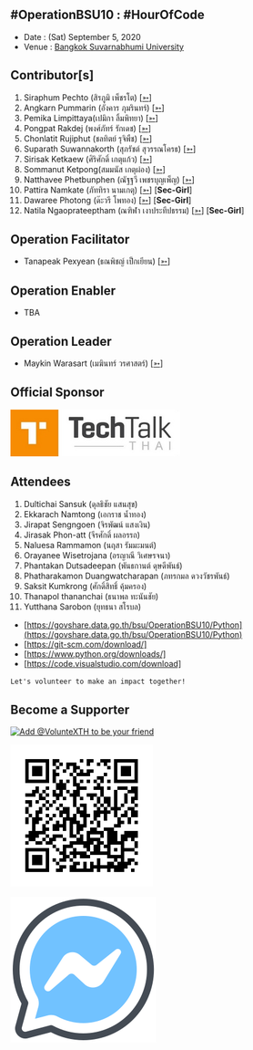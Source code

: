 ## #OperationBSU10 : #HourOfCode

+ Date : (Sat) September 5, 2020
+ Venue : [Bangkok Suvarnabhumi University](http://www.bsu.ac.th/)

## Contributor[s]
1. Siraphum Pechto (สิรภูมิ เพ็ชรโต) [[➳](https://www.facebook.com/SiraphumPechto)]
1. Angkarn Pummarin (อังคาร ภุมรินทร์) [[➳](https://www.facebook.com/in8l00p)]
1. Pemika Limpittaya(เปมิกา ลิ้มพิทยา) [[➳](https://www.facebook.com/tourlek.fisho)]
1. Pongpat Rakdej (พงศ์ภัทร์ รักเดช) [[➳](https://www.facebook.com/pongpatrakdej)]
1. Chonlatit Rujiphut (ชลทิตย์ รุจิพืช) [[➳](https://www.facebook.com/Tsunakun27)]
1. Suparath Suwannakorth (สุภรัชต์ สุวรรณโครธ) [[➳](https://www.facebook.com/babababest)]
1. Sirisak Ketkaew (ศิริศักดิ์ เกตุแก้ว) [[➳](https://www.facebook.com/sirisak.k94)]
1. Sommanut Ketpong(สมมนัส เกตุผ่อง) [[➳](https://www.facebook.com/tong.ketpong)]
1. Natthavee Phetbunphen (ณัฐฐวี เพชรบุญเพ็ญ) [[➳](https://www.facebook.com/P.Phetbunphen)]
1. Pattira Namkate (ภัททิรา นามเกตุ) [[➳](https://www.facebook.com/baitoeyJa)] [**Sec-Girl**]
1. Dawaree Photong (ด๊ะวรี โพทอง) [[➳](https://www.facebook.com/bced.kmutnb)] [**Sec-Girl**]
1. Natila Ngaoprateeptham (ณฑิฬา เงาประทีปธรรม) [[➳](https://www.facebook.com/natila.smile2gether)] [**Sec-Girl**]

## Operation Facilitator
+ Tanapeak Pexyean (ธณพิชญ์ เป็กเยียน) [[➳](https://www.facebook.com/teerapon.pexyean)]

## Operation Enabler
+ TBA

## Operation Leader
+ Maykin Warasart (เมฆินทร์ วรศาสตร์) [[➳](http://mk.in.th)]

## Official Sponsor
[![](/OperationBSU10/pic/TechTalkThai.jpg "TechTalkThai - ศูนย์รวมข่าว Enterprise IT ออนไลน์แห่งแรกในประเทศไทย")](https://www.techtalkthai.com/)

## Attendees

1. Dultichai Sansuk (ดุลธิชัย แสนสุข)
1. Ekkarach Namtong (เอกราช น้ำทอง)
1. Jirapat Sengngoen (จิรพัฒน์ แสงเงิน)
1. Jirasak Phon-att (จีรศักดิ์ ผลอรรถ)
1. Naluesa Rammamon (นฤสา รัมมะมนต์)
1. Orayanee Wisetrojana (อรญาณี วิเศษรจนา)
1. Phantakan Dutsadeepan (พันธกานต์ ดุษดีพันธ์)
1. Phatharakamon Duangwatcharapan (ภทรกมล ดวงวัชรพันธ์)
1. Saksit Kumkrong (ศักดิ์สิทธิ์ คุ้มครอง)
1. Thanapol thananchai (ธนาพล ทะนันชัย)
1. Yutthana Sarobon (ยุทธนา สโรบล)

+ [https://govshare.data.go.th/bsu/OperationBSU10/Python](https://govshare.data.go.th/bsu/OperationBSU10/Python)
+ [https://git-scm.com/download/]
+ [https://www.python.org/downloads/]
+ [https://code.visualstudio.com/download]

```markdown
Let's volunteer to make an impact together!
```

## Become a Supporter

[![](https://scdn.line-apps.com/n/line_add_friends/btn/en.png "Add @VolunteXTH to be your friend")](https://lin.ee/cnIgUj4)

[![](/@VolunteXTH.png "Add @VolunteXTH to be your friend")](https://line.me/R/ti/p/@voluntex)

[![](/fb-m.png "Talk to us via FB messenger")](https://m.me/VolunteXTH)